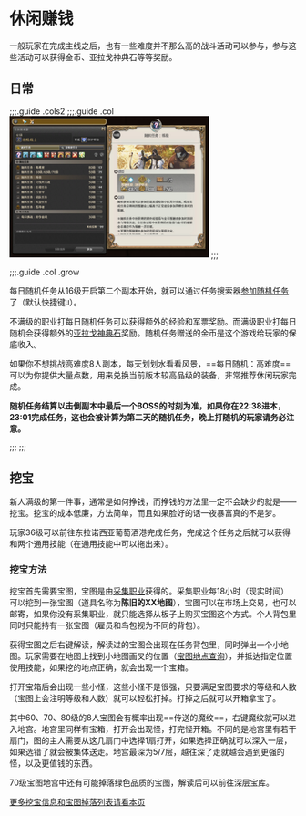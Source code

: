 # 休闲赚钱

一般玩家在完成主线之后，也有一些难度并不那么高的战斗活动可以参与，参与这些活动可以获得金币、亚拉戈神典石等等奖励。

## 日常

;;;.guide .cols2
;;;.guide .col
<img src="./daily.assets/seacher.jpg" width="350px" />
;;;

;;;.guide .col .grow

每日随机任务从16级开启第二个副本开始，就可以通过任务搜索器[参加随机任务](/basic/dungeon.md#随机副本)了（默认快捷键`U`）。

不满级的职业打每日随机任务可以获得额外的经验和军票奖励。而满级职业打每日随机会获得额外的[亚拉戈神典石](/advanced/currency.md#战斗通货——亚拉戈神典石)奖励。随机任务赠送的金币是这个游戏给玩家的保底收入。

如果你不想挑战高难度8人副本，每天划划水看看风景，==每日随机：高难度==可以为你提供大量点数，用来兑换当前版本较高品级的装备，非常推荐休闲玩家完成。

**随机任务结算以击倒副本中最后一个BOSS的时刻为准，如果你在22:38进本，23:01完成任务，这也会被计算为第二天的随机任务，晚上打随机的玩家请务必注意。**

;;;
;;;

<IncludePage file="_includes/basic/daily.md" />

## 挖宝
新人满级的第一件事，通常是如何挣钱，而挣钱的方法里一定不会缺少的就是——挖宝。挖宝的成本低廉，方法简单，而且如果脸好的话一夜暴富真的不是梦。

玩家36级可以前往东拉诺西亚葡萄酒港完成任务<quest name="浪漫的寻宝猎人" />，完成这个任务之后就可以获得<Action :id="1694" name="解读" />和<Action :id="1695" name="挖掘" />两个通用技能（在通用技能中可以拖出来）。

### 挖宝方法

挖宝首先需要宝图，宝图是由[采集职业](/topic/gather.md)获得的。采集职业每18小时（现实时间）可以挖到一张宝图（道具名称为**陈旧的XX地图**），宝图可以在市场上交易，也可以邮寄，如果你没有采集职业，就只能选择从板子上购买宝图这个方式。个人背包里同时只能持有一张宝图（雇员和鸟包视为不同的背包）。

获得宝图之后右键解读，解读过的宝图会出现在任务背包里，同时弹出一个小地图。玩家需要在地图上找到小地图画叉的位置（[宝图地点查询](https://tools.ffxiv.cn/lajipai/)），并抵达指定位置使用<Action :id="1695" name="挖掘" />技能，如果挖的地点正确，就会出现一个宝箱。

打开宝箱后会出现一些小怪，这些小怪不是很强，只要满足宝图要求的等级和人数（宝图上会注明等级和人数）就可以轻松打掉。打掉之后就可以开箱拿宝了。

其中60、70、80级的8人宝图会有概率出现==传送的魔纹==，右键魔纹就可以进入地宫。地宫里同样有宝箱，打开会出现怪，打完怪开箱。不同的是地宫里有若干扇门，图的主人需要从这几扇门中选择1扇打开，如果选择正确就可以深入一层，如果选错了就会被集体送走。地宫最深为5/7层，越往深了走就越会遇到更强的怪，以及更值钱的东西。

70级宝图地宫中还有可能掉落绿色品质的宝图，解读后可以前往深层宝库。

[更多挖宝信息和宝图掉落列表请看本页](https://ff14.huijiwiki.com/wiki/%E5%AF%BB%E5%AE%9D)

